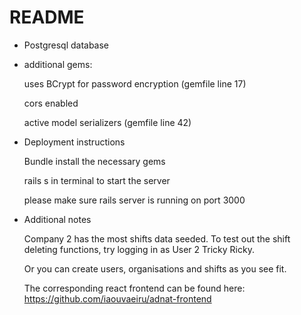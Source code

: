 # README

* Postgresql database

* additional gems:

    uses BCrypt for password encryption (gemfile line 17)

    cors enabled

    active model serializers (gemfile line 42)


* Deployment instructions

    Bundle install the necessary gems

    rails s in terminal to start the server

    please make sure rails server is running on port 3000

* Additional notes

    Company 2 has the most shifts data seeded. To test out the shift deleting functions, try logging in as User 2 Tricky Ricky.

    Or you can create users, organisations and shifts as you see fit.

    The corresponding react frontend can be found here: https://github.com/iaouvaeiru/adnat-frontend
